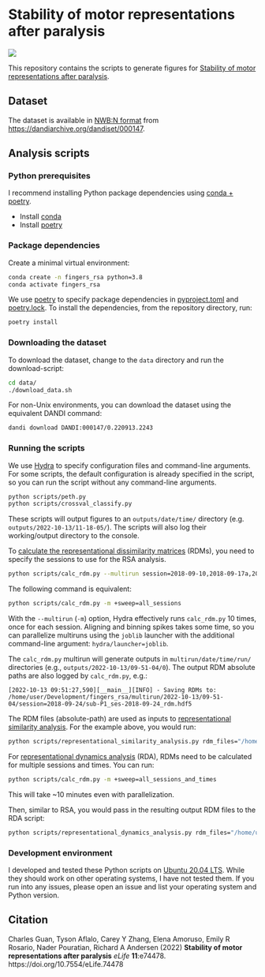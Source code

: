 # Stability of motor representations after paralysis

[![](https://img.shields.io/badge/python-3.8-blue.svg)](https://www.anaconda.com//)

This repository contains the scripts to generate figures for [Stability of motor representations after paralysis](https://doi.org/10.7554/eLife.74478).

## Dataset
The dataset is available in [NWB:N format](https://www.nwb.org/nwb-neurophysiology/) from https://dandiarchive.org/dandiset/000147.

## Analysis scripts
### Python prerequisites
I recommend installing Python package dependencies using [conda + poetry](https://ealizadeh.com/blog/guide-to-python-env-pkg-dependency-using-conda-poetry).
* Install [conda](https://docs.conda.io/projects/conda/en/latest/user-guide/install/index.html)
* Install [poetry](https://python-poetry.org/docs/#installation)

### Package dependencies
Create a minimal virtual environment:
```bash
conda create -n fingers_rsa python=3.8
conda activate fingers_rsa
```

We use [poetry](https://python-poetry.org/) to specify package dependencies in [pyproject.toml](pyproject.toml) and [poetry.lock](poetry.lock).
To install the dependencies, from the repository directory, run:
```bash
poetry install
```

### Downloading the dataset
To download the dataset, change to the `data` directory and run the download-script:
```bash
cd data/
./download_data.sh
```
For non-Unix environments, you can download the dataset using the equivalent DANDI command:
```bash
dandi download DANDI:000147/0.220913.2243
````

### Running the scripts
We use [Hydra](https://hydra.cc/) to specify configuration files and command-line arguments.
For some scripts, the default configuration is already specified in the script, so you can run the script without any command-line arguments.
```bash
python scripts/peth.py
python scripts/crossval_classify.py
```
These scripts will output figures to an `outputs/date/time/` directory (e.g. `outputs/2022-10-13/11-18-05/`).
The scripts will also log their working/output directory to the console.

To [calculate the representational dissimilarity matrices](scripts/calc_rdm.py) (RDMs), you need to specify the sessions to use for the RSA analysis.
```bash
python scripts/calc_rdm.py --multirun session=2018-09-10,2018-09-17a,2018-09-17b,2018-09-24,2018-09-26,2018-10-01,2018-10-12,2018-10-15,2018-10-17,2018-10-22 hydra/launcher=joblib
```
The following command is equivalent:
```bash
python scripts/calc_rdm.py -m +sweep=all_sessions
```
With the `--multirun` (`-m`) option, Hydra effectively runs `calc_rdm.py` 10 times, once for each session.
Aligning and binning spikes takes some time, so you can parallelize multiruns using the `joblib` launcher with the additional command-line argument: `hydra/launcher=joblib`.

The `calc_rdm.py` multirun will generate outputs in `multirun/date/time/run/` directories (e.g., `outputs/2022-10-13/09-51-04/0`).
The output RDM absolute paths are also logged by `calc_rdm.py`, e.g.:

```
[2022-10-13 09:51:27,590][__main__][INFO] - Saving RDMs to: /home/user/Development/fingers_rsa/multirun/2022-10-13/09-51-04/session=2018-09-24/sub-P1_ses-2018-09-24_rdm.hdf5
```

The RDM files (absolute-path) are used as inputs to [representational similarity analysis](scripts/representational_similarity_analysis.py). For the example above, you would run:
```bash
python scripts/representational_similarity_analysis.py rdm_files="/home/user/Development/fingers_rsa/multirun/2022-10-13/09-51-04/*/*_rdm.hdf5"
````

For [representational dynamics analysis](scripts/representational_dynamics_analysis.py) (RDA), RDMs need to be calculated for multiple sessions and times. You can run:
```bash
python scripts/calc_rdm.py -m +sweep=all_sessions_and_times
```
This will take ~10 minutes even with parallelization.

Then, similar to RSA, you would pass in the resulting output RDM files to the RDA script:
```bash
python scripts/representational_dynamics_analysis.py rdm_files="/home/user/Development/fingers_rsa/multirun/date/time/*/*_rdm.hdf5"
```

### Development environment
I developed and tested these Python scripts on [Ubuntu 20.04 LTS](https://releases.ubuntu.com/focal/).
While they should work on other operating systems, I have not tested them.
If you run into any issues, please open an issue and list your operating system and Python version.


## Citation
<div class="csl-entry">Charles Guan, Tyson Aflalo, Carey Y Zhang, Elena Amoruso, Emily R Rosario, Nader Pouratian, Richard A Andersen (2022) <b>Stability of motor representations after paralysis</b> <i>eLife</i> <b>11</b>:e74478. https://doi.org/10.7554/eLife.74478</div>
